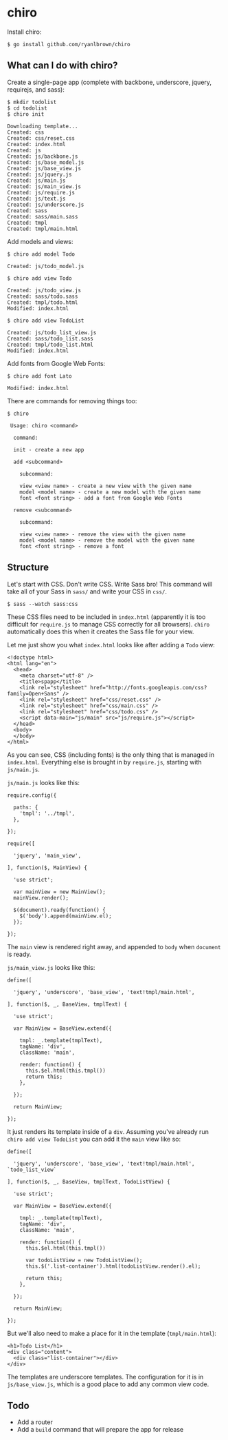 # chiro

Install chiro:

```
$ go install github.com/ryanlbrown/chiro
```

## What can I do with chiro?

Create a single-page app (complete with backbone, underscore, jquery, requirejs, and sass):

```
$ mkdir todolist
$ cd todolist
$ chiro init

Downloading template...
Created: css
Created: css/reset.css
Created: index.html
Created: js
Created: js/backbone.js
Created: js/base_model.js
Created: js/base_view.js
Created: js/jquery.js
Created: js/main.js
Created: js/main_view.js
Created: js/require.js
Created: js/text.js
Created: js/underscore.js
Created: sass
Created: sass/main.sass
Created: tmpl
Created: tmpl/main.html

```

Add models and views:

```
$ chiro add model Todo

Created: js/todo_model.js

$ chiro add view Todo

Created: js/todo_view.js
Created: sass/todo.sass
Created: tmpl/todo.html
Modified: index.html

$ chiro add view TodoList

Created: js/todo_list_view.js
Created: sass/todo_list.sass
Created: tmpl/todo_list.html
Modified: index.html

```

Add fonts from Google Web Fonts:

```
$ chiro add font Lato

Modified: index.html

```

There are commands for removing things too:

```
$ chiro

 Usage: chiro <command>

  command:

  init - create a new app

  add <subcommand>

    subcommand:

    view <view name> - create a new view with the given name
    model <model name> - create a new model with the given name
    font <font string> - add a font from Google Web Fonts

  remove <subcommand>

    subcommand:

    view <view name> - remove the view with the given name
    model <model name> - remove the model with the given name
    font <font string> - remove a font

```

## Structure

Let's start with CSS. Don't write CSS. Write Sass bro! This command
will take all of your Sass in `sass/` and write your CSS in `css/`.

```
$ sass --watch sass:css
```

These CSS files need to be included in `index.html` (apparently it is
too difficult for `require.js` to manage CSS correctly for all
browsers). `chiro` automatically does this when it creates the
Sass file for your view.

Let me just show you what `index.html` looks like after adding a `Todo` view:

```
<!doctype html>
<html lang="en">
  <head>
    <meta charset="utf-8" />
    <title>spapp</title>
    <link rel="stylesheet" href="http://fonts.googleapis.com/css?family=Open+Sans" />
    <link rel="stylesheet" href="css/reset.css" />
    <link rel="stylesheet" href="css/main.css" />
    <link rel="stylesheet" href="css/todo.css" />
    <script data-main="js/main" src="js/require.js"></script>
  </head>
  <body>
  </body>
</html>
```

As you can see, CSS (including fonts) is the only thing that
is managed in `index.html`. Everything else
is brought in by `require.js`, starting with `js/main.js`.

`js/main.js` looks like this:

```
require.config({

  paths: {
    'tmpl': '../tmpl',
  },

});

require([

  'jquery', 'main_view',

], function($, MainView) {

  'use strict';

  var mainView = new MainView();
  mainView.render();

  $(document).ready(function() {
    $('body').append(mainView.el);
  });

});
```

The `main` view is rendered right away, and appended to `body` when `document` is ready.

`js/main_view.js` looks like this:

```
define([

  'jquery', 'underscore', 'base_view', 'text!tmpl/main.html',

], function($, _, BaseView, tmplText) {

  'use strict';

  var MainView = BaseView.extend({

    tmpl: _.template(tmplText),
    tagName: 'div',
    className: 'main',

    render: function() {
      this.$el.html(this.tmpl())
      return this;
    },

  });

  return MainView;

});
```

It just renders its template inside of a `div`. Assuming you've already
run `chiro add view TodoList` you can add it the `main` view like so:

```
define([

  'jquery', 'underscore', 'base_view', 'text!tmpl/main.html', `todo_list_view`

], function($, _, BaseView, tmplText, TodoListView) {

  'use strict';

  var MainView = BaseView.extend({

    tmpl: _.template(tmplText),
    tagName: 'div',
    className: 'main',

    render: function() {
      this.$el.html(this.tmpl())
      
      var todoListView = new TodoListView();
      this.$('.list-container').html(todoListView.render().el);
      
      return this;
    },

  });

  return MainView;

});
```

But we'll also need to make a place for it in the template (`tmpl/main.html`):

```
<h1>Todo List</h1>
<div class="content">
  <div class="list-container"></div>
</div>
```

The templates are underscore templates. The configuration for
it is in `js/base_view.js`, which is a good place to add any common view code.

## Todo

* Add a router
* Add a `build` command that will prepare the app for release
